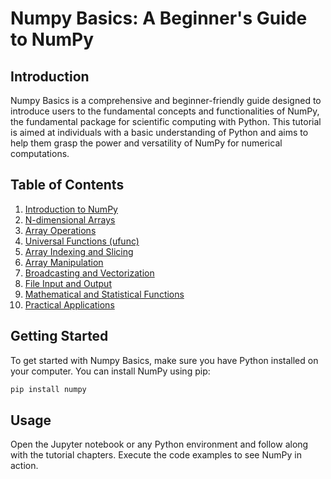 # Numpy Basics: A Beginner's Guide to NumPy

## Introduction

Numpy Basics is a comprehensive and beginner-friendly guide designed to introduce users to the fundamental concepts and functionalities of NumPy, the fundamental package for scientific computing with Python. This tutorial is aimed at individuals with a basic understanding of Python and aims to help them grasp the power and versatility of NumPy for numerical computations.

## Table of Contents

1. [Introduction to NumPy](#introduction-to-numpy)
2. [N-dimensional Arrays](#n-dimensional-arrays)
3. [Array Operations](#array-operations)
4. [Universal Functions (ufunc)](#universal-functions-ufunc)
5. [Array Indexing and Slicing](#array-indexing-and-slicing)
6. [Array Manipulation](#array-manipulation)
7. [Broadcasting and Vectorization](#broadcasting-and-vectorization)
8. [File Input and Output](#file-input-and-output)
9. [Mathematical and Statistical Functions](#mathematical-and-statistical-functions)
10. [Practical Applications](#practical-applications)

## Getting Started

To get started with Numpy Basics, make sure you have Python installed on your computer. You can install NumPy using pip:

```bash
pip install numpy
```

## Usage

Open the Jupyter notebook or any Python environment and follow along with the tutorial chapters. Execute the code examples to see NumPy in action.
